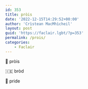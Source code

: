 ```yaml
---
id: 353
title: pròis
date: '2022-12-15T14:29:52+00:00'
author: 'Crìstean MacMhìcheil'
layout: post
guid: 'https://faclair.lgbt/?p=353'
permalink: /prois/
categories:
    - Faclair
---
```


&#x1f3f4;&#xe0067;&#xe0062;&#xe0073;&#xe0063;&#xe0074;&#xe007f; pròis

&#x1f1ee;&#x1f1ea; bròd

&#x1f3f4;&#xe0067;&#xe0062;&#xe0065;&#xe006e;&#xe0067;&#xe007f; pride